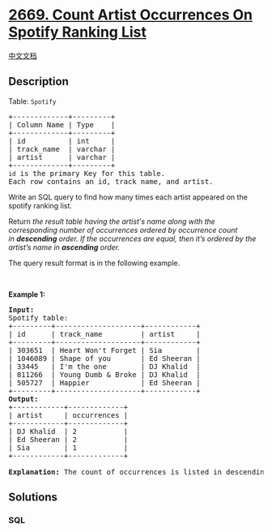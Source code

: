 # [2669. Count Artist Occurrences On Spotify Ranking List](https://leetcode.com/problems/count-artist-occurrences-on-spotify-ranking-list)

[中文文档](/solution/2600-2699/2669.Count%20Artist%20Occurrences%20On%20Spotify%20Ranking%20List/README.md)

## Description

<p>Table: <code><font face="monospace">Spotify</font></code></p>

<pre>
+-------------+---------+ 
| Column Name | Type    | 
+-------------+---------+ 
| id          | int     | 
| track_name  | varchar |
| artist      | varchar |
+-------------+---------+
<code>id</code> is the primary Key for this table.
Each row contains an id, track_name, and artist.
</pre>

<p>Write an SQL query to find how many times each artist appeared on the spotify ranking list.</p>

<p>Return <em>the result table having the artist&#39;s name along with the corresponding number of occurrences&nbsp;ordered by occurrence count in&nbsp;<strong>descending </strong>order. If the occurrences are equal, then it&rsquo;s ordered by the artist&rsquo;s name in <strong>ascending</strong> order.</em></p>

<p>The query result format is in the following example​​​​​​.</p>

<p>&nbsp;</p>
<p><strong class="example">Example 1:</strong></p>

<pre>
<strong>Input:
</strong>Spotify table: 
+---------+--------------------+------------+ 
| id      | track_name         | artist     |  
+---------+--------------------+------------+
| 303651  | Heart Won&#39;t Forget | Sia        |
| 1046089 | Shape of you       | Ed Sheeran |
| 33445   | I&#39;m the one        | DJ Khalid  |
| 811266  | Young Dumb &amp; Broke | DJ Khalid  | 
| 505727  | Happier            | Ed Sheeran |
+---------+--------------------+------------+ 
<strong>Output:
</strong>+------------+-------------+
| artist     | occurrences | 
+------------+-------------+
| DJ Khalid  | 2           |
| Ed Sheeran | 2           |
| Sia        | 1           | 
+------------+-------------+ 

<strong>Explanation: </strong>The count of occurrences is listed in descending order under the column name &quot;occurrences&quot;. If the number of occurrences is the same, the artist&#39;s names are sorted in ascending order.
</pre>

## Solutions

<!-- tabs:start -->

### **SQL**

```sql

```

<!-- tabs:end -->
